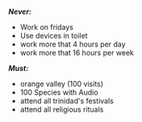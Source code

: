***Never:***

-  Work on fridays
- Use devices in toilet
- work more that 4 hours per day
- work more that 16 hours per week


***Must:***

- orange valley (100 visits)
- 100 Species with Audio
- attend all trinidad's festivals
- attend all religious rituals

